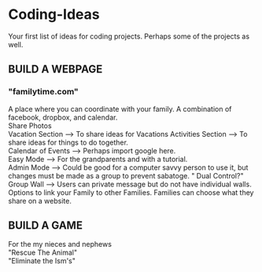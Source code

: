 <DOCTYPE html>
    <body>
<h1> Coding-Ideas </h1>
<p>
  Your first list of ideas for coding projects. Perhaps some of the projects as well. <br>
  </p>

<h2> BUILD A WEBPAGE </h2>
<h3> "familytime.com"</h3>
<p>  A place where you can coordinate with your family. A combination of facebook, dropbox, and calendar. <br>
Share Photos <br>
Vacation Section --> To share ideas for Vacations 
Activities Section --> To share ideas for things to do together.  <br>
Calendar of Events --> Perhaps import google here. <br>
Easy Mode --> For the grandparents and with a tutorial. <br>
Admin Mode --> Could be good for a computer savvy person to use it, but changes must be made as a group to prevent sabatoge. " Dual Control?"<br>
Group Wall --> Users can private message but do not have individual walls. <br>
Options to link your Family to other Families. Families can choose what they share on a website.  </p>


<h2> BUILD A GAME </h2>
<p>  For the my nieces and nephews<br>
"Rescue The Animal"<br>
"Eliminate the Ism's"<br>  </p>
  </p>

  </body> 
  
</html>

